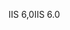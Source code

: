 <span data-ttu-id="56efe-101">IIS 6,0</span><span class="sxs-lookup"><span data-stu-id="56efe-101">IIS 6.0</span></span>